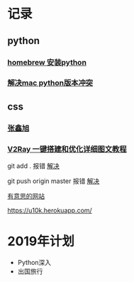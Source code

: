 # 记录

## python
### [homebrew 安装python](https://www.jianshu.com/p/7462a1f3f846)
### [解决mac python版本冲突](https://stringpiggy.hpd.io/mac-osx-python3-dual-install/)
## css
### [张鑫旭](https://www.zhangxinxu.com/)
### [V2Ray 一键搭建和优化详细图文教程](https://ccat.xyz/post/2/)


git add . 报错
[解决](https://blog.csdn.net/liereli/article/details/80824804)

git push origin master 报错
[解决](https://www.jianshu.com/p/6707658a84bb)

[有意思的网站](http://fff.cmiscm.com/#!/main)

https://u10k.herokuapp.com/

# 2019年计划
- Python深入
- 出国旅行
